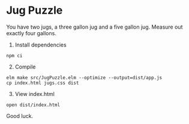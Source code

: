 # Jug Puzzle

You have two jugs, a three gallon jug and a five gallon jug. Measure out exactly four gallons.

1. Install dependencies
```
npm ci
```

2. Compile
```
elm make src/JugPuzzle.elm --optimize --output=dist/app.js
cp index.html jugs.css dist
```

3. View index.html
```
open dist/index.html
```

Good luck.
